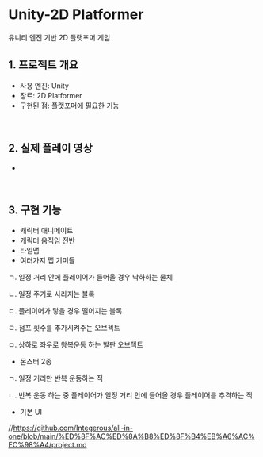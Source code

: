 # Unity-2D Platformer
유니티 엔진 기반 2D 플랫포머 게임

## 1. 프로젝트 개요
- 사용 엔진: Unity
- 장르: 2D Platformer
- 구현된 점: 플랫포머에 필요한 기능
</br>

## 2. 실제 플레이 영상
- 
</br>

## 3. 구현 기능
- 캐릭터 애니메이트
- 캐릭터 움직임 전반
- 타일맵
- 여러가지 맵 기미들

 </t>ㄱ. 일정 거리 안에 플레이어가 들어올 경우 낙하하는 물체
 
 </t>ㄴ. 일정 주기로 사라지는 블록
 
 </t>ㄷ. 플레이어가 닿을 경우 떨어지는 블록
 
 </t>ㄹ. 점프 횟수를 추가시켜주는 오브젝트
 
 </t>ㅁ. 상하로 좌우로 왕복운동 하는 발판 오브젝트
 
- 몬스터 2종

 </t>ㄱ. 일정 거리만 반복 운동하는 적
 
 </t>ㄴ. 반복 운동 하는 중 플레이어가 일정 거리 안에 들어올 경우 플레이어를 추격하는 적
 
- 기본 UI



//https://github.com/Integerous/all-in-one/blob/main/%ED%8F%AC%ED%8A%B8%ED%8F%B4%EB%A6%AC%EC%98%A4/project.md
